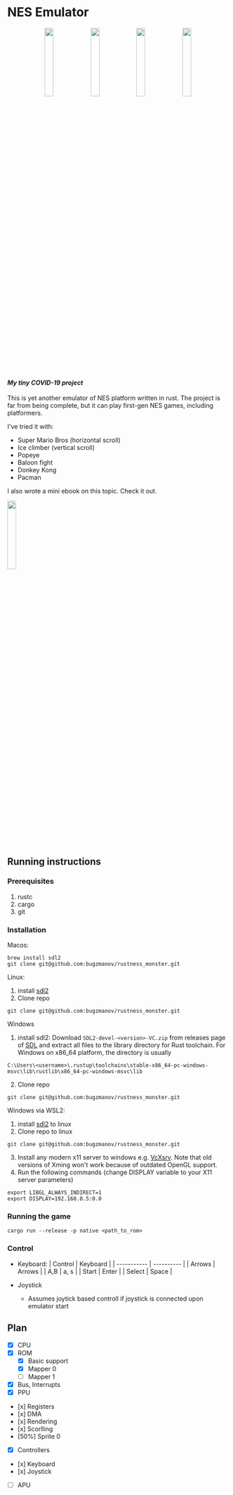 # NES Emulator

<p align="center">
  <img src="https://user-images.githubusercontent.com/502482/94373430-766ebb80-00d3-11eb-82c0-753be5e8b3ef.png" alt="" width="20%">
  <img src="https://user-images.githubusercontent.com/502482/94373466-c51c5580-00d3-11eb-8547-37fc0351e0c7.png" alt="" width="20%">
  <img src="https://user-images.githubusercontent.com/502482/94373510-e67d4180-00d3-11eb-9c38-9ca76cbba062.png" alt="" width="20%">
  <img src="https://user-images.githubusercontent.com/502482/94373543-001e8900-00d4-11eb-8bf4-3e5c1ab3d25e.png" alt="" width="20%">
</p>

#### *My tiny COVID-19 project*

This is yet another emulator of NES platform written in rust. 
The project is far from being complete, but it can play first-gen NES games, including platformers.

I've tried it with:
* Super Mario Bros (horizontal scroll)
* Ice climber (vertical scroll)
* Popeye
* Baloon fight
* Donkey Kong
* Pacman

I also wrote a mini ebook on this topic. Check it out.
<!-- <p align="center"> -->
<a target="_blank" href="https://bugzmanov.github.io/nes_ebook/index.html"><img src="https://bugzmanov.github.io/nes_ebook/images/intro.png" width="20%"/> </a>
<!-- </p> -->

## Running instructions

### Prerequisites
1) rustc
2) cargo
3) git  

### Installation

Macos:
```
brew install sdl2
git clone git@github.com:bugzmanov/rustness_monster.git
```

Linux:
1) install [sdl2](http://lazyfoo.net/tutorials/SDL/01_hello_SDL/linux/index.php)
2) Clone repo
```
git clone git@github.com:bugzmanov/rustness_monster.git
```

Windows

1) install sdl2: Download `SDL2-devel-<version>-VC.zip` from releases page of [SDL](https://github.com/libsdl-org/SDL)
 and extract all files to the library directory for Rust toolchain. For Windows on x86_64 platform, the directory is usually
```
C:\Users\<username>\.rustup\toolchains\stable-x86_64-pc-windows-msvc\lib\rustlib\x86_64-pc-windows-msvc\lib
```
2) Clone repo
```
git clone git@github.com:bugzmanov/rustness_monster.git
```

Windows via WSL2:
1) install [sdl2](http://lazyfoo.net/tutorials/SDL/01_hello_SDL/linux/index.php) to linux
2) Clone repo to linux
```
git clone git@github.com:bugzmanov/rustness_monster.git
```
3) Install any modern x11 server to windows e.g. [VcXsrv](https://sourceforge.net/projects/vcxsrv/). Note that old versions of Xming won't work because of outdated OpenGL support.
4) Run the following commands (change DISPLAY variable to your X11 server parameters)
```
export LIBGL_ALWAYS_INDIRECT=1
export DISPLAY=192.168.0.5:0.0
```

### Running the game

```
cargo run --release -p native <path_to_rom>
```

### Control
* Keyboard: 
    | Control | Keyboard | 
   | ----------- | ---------- | 
    | Arrows | Arrows | 
    | A,B | a, s | 
    | Start | Enter | 
    | Select | Space | 

* Joystick
    * Assumes joytick based controll if joystick is connected upon emulator start


## Plan

- [x] CPU
- [x] ROM  
  -   [x] Basic support
  -   [x] Mapper 0
  -   [ ] Mapper 1
- [x] Bus, Interrupts
- [x] PPU
 -    [x] Registers
 -    [x] DMA
 -    [x] Rendering
 -    [x] Scorlling
 -    [50%] Sprite 0
- [x] Controllers
 -    [x] Keyboard
 -    [x] Joystick
- [ ] APU
